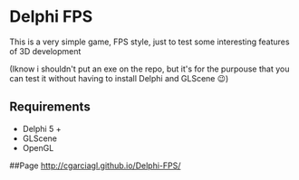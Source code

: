 # Delphi FPS

This is a very simple game, FPS style, just to test some interesting features of 3D development

(Iknow i shouldn't put an exe on the repo, but it's for the purpouse that you can test it without having to install Delphi and GLScene 😉)

## Requirements

* Delphi 5 +
* GLScene
* OpenGL

##Page
http://cgarciagl.github.io/Delphi-FPS/
